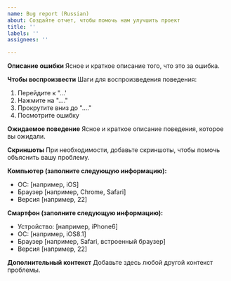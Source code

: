```yaml
---
name: Bug report (Russian)
about: Создайте отчет, чтобы помочь нам улучшить проект
title: ''
labels: ''
assignees: ''

---
```


**Описание ошибки** 
Ясное и краткое описание того, что это за ошибка. 

**Чтобы воспроизвести** 
Шаги для воспроизведения поведения: 
1. Перейдите к "...' 
2. Нажмите на "...."
3. Прокрутите вниз до "...." 
4. Посмотрите ошибку 

**Ожидаемое поведение** 
Ясное и краткое описание поведения, которое вы ожидали. 

**Скриншоты** 
При необходимости, добавьте скриншоты, чтобы помочь объяснить вашу проблему. 

**Компьютер (заполните следующую информацию):** 
- ОС: [например, iOS] 
- Браузер [например, Chrome, Safari] 
- Версия [например, 22] 

**Смартфон (заполните следующую информацию):** 
- Устройство: [например, iPhone6] 
- ОС: [например, iOS8.1] 
- Браузер [например, Safari, встроенный браузер] 
- Версия [например, 22]

**Дополнительный контекст**
Добавьте здесь любой другой контекст проблемы.
